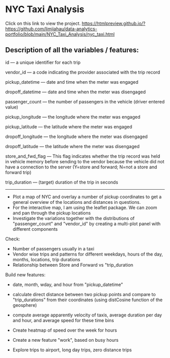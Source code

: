 # NYC Taxi Analysis

Click on this link to view the project.
https://htmlpreview.github.io/?https://github.com/limjiahau/data-analytics-portfolio/blob/main/NYC_Taxi_Analysis/nyc_taxi.html

## Description of all the variables / features: 
id — a unique identifier for each trip

vendor_id — a code indicating the provider associated with the trip record

pickup_datetime — date and time when the meter was engaged

dropoff_datetime — date and time when the meter was disengaged

passenger_count — the number of passengers in the vehicle (driver entered value)

pickup_longitude — the longitude where the meter was engaged

pickup_latitude — the latitude where the meter was engaged

dropoff_longitude — the longitude where the meter was disengaged

dropoff_latitude — the latitude where the meter was disengaged

store_and_fwd_flag — This flag indicates whether the trip record was held in vehicle memory before sending to the vendor because the vehicle did not have a connection to the server (Y=store and forward; N=not a store and forward trip)

trip_duration — (target) duration of the trip in seconds

-------------------------------------------------------

- Plot a map of NYC and overlay a number of pickup coordinates to get a general overview of the locations and distances in questions. 
- For the interactive map, I am using the leaflet package. We can zoom and pan through the pickup locations
- Investigate the variations together with the distributions of "passenger_count" and "vendor_id" by creating a multi-plot panel with different components

Check:
- Number of passengers usually in a taxi
- Vendor wise trips and patterns for different weekdays, hours of the day, months, locations, trip durations
- Relationship between Store and Forward vs "trip_duration

Build new features:
- date, month, wday, and hour from "pickup_datetime"
- calculate direct distance between two pickup points and compare to "trip_durations" from their coordinates (using distCosine function of the geosphere)
- compute average apparently velocity of taxis, average duration per day and hour, and average speed for these time bins

- Create heatmap of speed over the week for hours
- Create a new feature "work", based on busy hours
- Explore trips to airport, long day trips, zero distance trips
